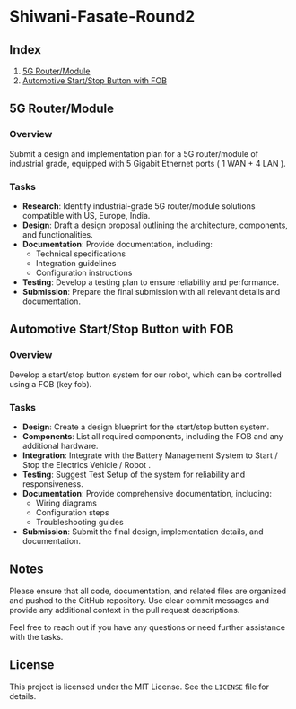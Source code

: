 # Shiwani-Fasate-Round2

## Index
1. [5G Router/Module](#5g-router-module)
2. [Automotive Start/Stop Button with FOB](#automotive-startstop-button-with-fob)

## 5G Router/Module
### Overview
Submit a design and implementation plan for a 5G router/module of industrial grade, equipped with 5 Gigabit Ethernet ports ( 1 WAN + 4 LAN ).

### Tasks
- **Research**: Identify industrial-grade 5G router/module solutions compatible with US, Europe, India.
- **Design**: Draft a design proposal outlining the architecture, components, and functionalities.
- **Documentation**: Provide documentation, including:
  - Technical specifications
  - Integration guidelines
  - Configuration instructions
- **Testing**: Develop a testing plan to ensure reliability and performance.
- **Submission**: Prepare the final submission with all relevant details and documentation.

## Automotive Start/Stop Button with FOB
### Overview
Develop a start/stop button system for our robot, which can be controlled using a FOB (key fob).

### Tasks
- **Design**: Create a design blueprint for the start/stop button system.
- **Components**: List all required components, including the FOB and any additional hardware.
- **Integration**: Integrate with the Battery Management System to Start / Stop the Electrics Vehicle / Robot .
- **Testing**: Suggest Test Setup of the system for reliability and responsiveness.
- **Documentation**: Provide comprehensive documentation, including:
  - Wiring diagrams
  - Configuration steps
  - Troubleshooting guides
- **Submission**: Submit the final design, implementation details, and documentation.

## Notes
Please ensure that all code, documentation, and related files are organized and pushed to the GitHub repository. Use clear commit messages and provide any additional context in the pull request descriptions.

Feel free to reach out if you have any questions or need further assistance with the tasks.

## License
This project is licensed under the MIT License. See the `LICENSE` file for details.

